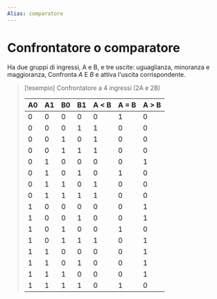 ```yaml
---
Alias: comparatore
---
```

# Confrontatore o comparatore

Ha due gruppi di ingressi, A e B, e tre uscite: uguaglianza, minoranza e maggioranza,
Confronta $A$ E $B$ e attiva l'uscita corrispondente.

>[!esempio] Confrontatore a 4 ingressi (2A e 2B)
>
>A0 | A1 | B0 | B1 | A < B | A = B | A > B
>--- | --- | --- | --- | --- |--- |---
>0 | 0 | 0 | 0 | 0 | 1 | 0
>0 | 0 | 0 | 1 | 1 | 0 | 0
>0 | 0 | 1 | 0 | 1 | 0 | 0
>0 | 0 | 1 | 1 | 1 | 0 | 0
>0 | 1 | 0 | 0 | 0 | 0 | 1
>0 | 1 | 0 | 1 | 0 | 1 | 0
>0 | 1 | 1 | 0 | 1 | 0 |0
>0 | 1 | 1 | 1 | 1 | 0 | 0
>1 | 0 | 0 | 0 | 0 |  0 | 1
>1 | 0 | 0 | 1 | 0 | 0 | 1
>1 | 0 | 1 | 0 | 0 | 1 | 0
>1 | 0 | 1 | 1 | 1 | 0 | 1
>1 | 1 | 0 | 0 | 0 | 0 | 1
>1 | 1 | 0 | 1 | 0 | 0 | 1
>1 | 1 | 1 | 0 | 0 | 0 | 1
>1 | 1 | 1 | 1 | 0 | 1 | 0
